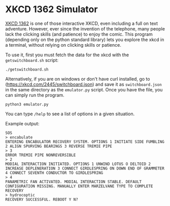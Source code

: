 # XKCD 1362 Simulator

[XKCD 1362](https://xkcd.com/1362/) is one of those interactive XKCD, even including a full on text adventure.
However, ever since the invention of the telephone, many people lack the clicking skills (and patience) to enjoy the comic.
This program (depending only on the python standard library) lets you explore the xkcd in a terminal, without relying on clicking skills or patience.

To use it, first you must fetch the data for the xkcd with the `getswitchboard.sh` script:

```
./getswitchboard.sh
```

Alternatively, if you are on windows or don't have curl installed, go to (https://xkcd.com/2445/switchboard.json) and save it as `switchboard.json` in the same directory as the `emulator.py` script.
Once you have the file, you can simply run the program.

```
python3 emulator.py
```

You can type `/help` to see a list of options in a given situation.

Example output:

```
SOS
> encabulate
ENTERING ENCABULATOR RECOVERY SYSTEM. OPTIONS 1 INITIATE SIDE FUMBLING 2 ALIGN SPURVING BEARINGS 3 REVERSE TREMIE PIPE
> 3
ERROR TREMIE PIPE NONREVERSIBLE
> 2
MODIAL INTERACTION INITIATED. OPTIONS 1 UNWIND LOTUS O DELTOID 2 INCREASE DEPLENERATION 3 CONNECT GIRDLESPRING ON DOWN END OF GRAMMETER 4 CONNECT SEVENTH CONDUCTOR TO GIRDLESPRING
> 4
PANAMETRIC FAN ACTIVATED. MODIAL INTERACTION STABLE. DEFAULT CONFIGURATION MISSING. MANUALLY ENTER MARZELVANE TYPE TO COMPLETE RECOVERY
> hydrocoptic
RECOVERY SUCCESSFUL. REBOOT Y N?
```

